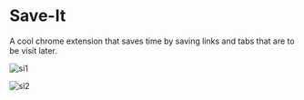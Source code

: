 # Save-It
A cool chrome extension that saves time by saving links and tabs that are to be visit later.

![si1](https://user-images.githubusercontent.com/119573539/209993446-b80b699e-46b7-4702-b99c-a8609a2e32e2.png)

![si2](https://user-images.githubusercontent.com/119573539/209993441-04e49e68-66ac-43e5-bf6c-2965326a8b93.png)

